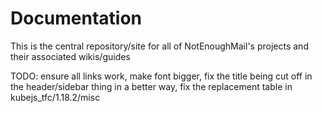 # Documentation

This is the central repository/site for all of NotEnoughMail's projects and their associated wikis/guides

TODO: ensure all links work, make font bigger, fix the title being cut off in the header/sidebar thing in a better way, fix the replacement table in kubejs_tfc/1.18.2/misc